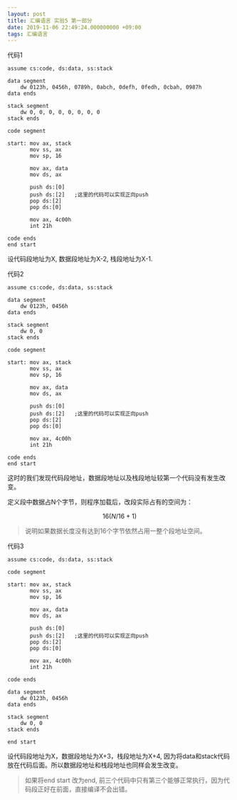 ```yaml
---
layout: post
title: 汇编语言 实验5 第一部分
date: 2019-11-06 22:49:24.000000000 +09:00
tags: 汇编语言
---
```


代码1
```x86asm
assume cs:code, ds:data, ss:stack

data segment
    dw 0123h, 0456h, 0789h, 0abch, 0defh, 0fedh, 0cbah, 0987h
data ends

stack segment
    dw 0, 0, 0, 0, 0, 0, 0, 0
stack ends

code segment

start: mov ax, stack
       mov ss, ax
       mov sp, 16

       mov ax, data
       mov ds, ax

       push ds:[0]
       push ds:[2]   ;这里的代码可以实现正向push
       pop ds:[2]
       pop ds:[0]

       mov ax, 4c00h
       int 21h

code ends
end start
```
设代码段地址为X, 数据段地址为X-2, 栈段地址为X-1.

代码2

```x86asm
assume cs:code, ds:data, ss:stack

data segment
    dw 0123h, 0456h
data ends

stack segment
    dw 0, 0
stack ends

code segment

start: mov ax, stack
       mov ss, ax
       mov sp, 16

       mov ax, data
       mov ds, ax

       push ds:[0]
       push ds:[2]   ;这里的代码可以实现正向push
       pop ds:[2]
       pop ds:[0]

       mov ax, 4c00h
       int 21h

code ends
end start
```

这时的我们发现代码段地址，数据段地址以及栈段地址较第一个代码没有发生改变。

定义段中数据占N个字节，则程序加载后，改段实际占有的空间为：

$$16(N/16 + 1)$$

> 说明如果数据长度没有达到16个字节依然占用一整个段地址空间。

代码3
```x86asm
assume cs:code, ds:data, ss:stack

code segment

start: mov ax, stack
       mov ss, ax
       mov sp, 16

       mov ax, data
       mov ds, ax

       push ds:[0]
       push ds:[2]   ;这里的代码可以实现正向push
       pop ds:[2]
       pop ds:[0]

       mov ax, 4c00h
       int 21h

code ends

data segment
    dw 0123h, 0456h
data ends

stack segment
    dw 0, 0
stack ends

end start
```

设代码段地址为X，数据段地址为X+3，栈段地址为X+4, 因为将data和stack代码放在代码后面。所以数据段地址和栈段地址也同样会发生改变。

> 如果将end start 改为end, 前三个代码中只有第三个能够正常执行，因为代码段正好在前面，直接编译不会出错。


